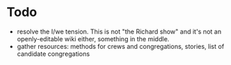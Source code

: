 # Todo

* resolve the I/we tension. This is not "the Richard show" and it's not an openly-editable wiki either, something in the middle. 
* gather resources: methods for crews and congregations, stories, list of candidate congregations

